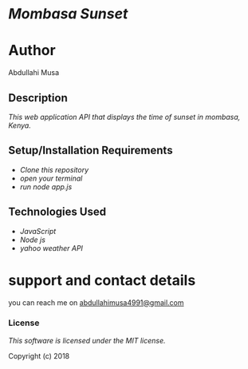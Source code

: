 # _Mombasa Sunset_

# Author

Abdullahi Musa

## Description

_This web application API that displays the time of sunset in mombasa, Kenya._

## Setup/Installation Requirements

- _Clone this repository_
- _open your terminal_
- _run node app.js_

## Technologies Used

- _JavaScript_
- _Node js_
- _yahoo weather API_

# support and contact details

you can reach me on abdullahimusa4991@gmail.com

### License

_This software is licensed under the MIT license._

Copyright (c) 2018
